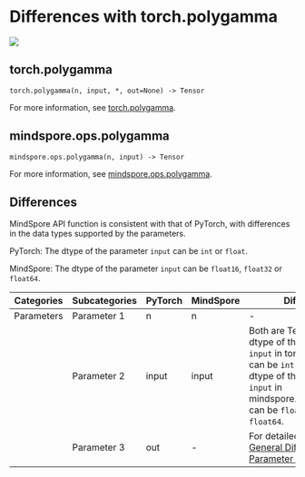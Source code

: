 # Differences with torch.polygamma

<a href="https://gitee.com/mindspore/docs/blob/r2.1/docs/mindspore/source_en/note/api_mapping/pytorch_diff/polygamma.md" target="_blank"><img src="https://mindspore-website.obs.cn-north-4.myhuaweicloud.com/website-images/r2.1/resource/_static/logo_source_en.png"></a>

## torch.polygamma

```text
torch.polygamma(n, input, *, out=None) -> Tensor
```

For more information, see [torch.polygamma](https://pytorch.org/docs/1.8.1/generated/torch.polygamma.html).

## mindspore.ops.polygamma

```text
mindspore.ops.polygamma(n, input) -> Tensor
```

For more information, see [mindspore.ops.polygamma](https://www.mindspore.cn/docs/en/r2.1/api_python/ops/mindspore.ops.polygamma.html).

## Differences

MindSpore API function is consistent with that of PyTorch, with differences in the data types supported by the parameters.

PyTorch: The dtype of the parameter `input` can be ``int`` or ``float``.

MindSpore: The dtype of the parameter `input` can be ``float16``, ``float32`` or ``float64``.

| Categories | Subcategories |PyTorch | MindSpore | Difference |
| --- | ---   | ---   | ---        |---  |
| Parameters | Parameter 1 | n | n | - |
|  | Parameter 2 | input | input | Both are Tensor, and the dtype of the parameter `input` in torch.polygamma can be ``int`` or ``float``. The dtype of the parameter `input` in mindspore.ops.polygamma can be ``float16``, ``float32`` or ``float64``.|
|      | Parameter 3 | out | - | For detailed, refer to [General Difference Parameter Table](https://www.mindspore.cn/docs/en/r2.1/note/api_mapping/pytorch_api_mapping.html#general-difference-parameter-table). |
